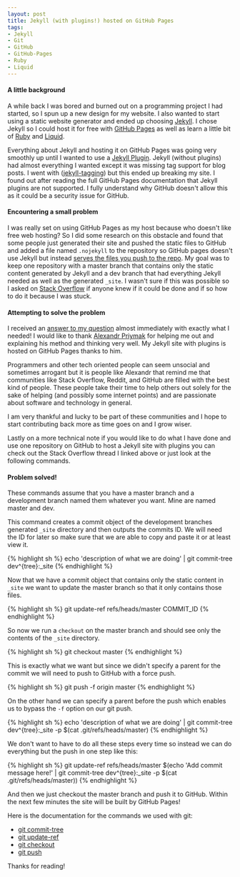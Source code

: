 ```yaml
---
layout: post
title: Jekyll (with plugins!) hosted on GitHub Pages
tags:
- Jekyll
- Git
- GitHub
- GitHub-Pages
- Ruby
- Liquid
---
```


#### A little background ####
A while back I was bored and burned out on a programming project I had started, so I spun up a new design for my website. I also wanted to start using a static website generator and ended up choosing [Jekyll](http://jekyllrb.com). I chose Jekyll so I could host it for free with [GitHub Pages](http://pages.github.com/) as well as learn a little bit of [Ruby](http://www.ruby-lang.org/en/) and [Liquid](https://github.com/Shopify/liquid).

Everything about Jekyll and hosting it on GitHub Pages was going very smoothly up until I wanted to use a [Jekyll Plugin](https://github.com/mojombo/jekyll/wiki/Plugins). Jekyll (without plugins) had almost everything I wanted except it was missing tag support for blog posts. I went with ([jekyll-tagging](https://github.com/pattex/jekyll-tagging)) but this ended up breaking my site. I found out after reading the full GitHub Pages documentation that Jekyll plugins are not supported. I fully understand why GitHub doesn't allow this as it could be a security issue for GitHub.

#### Encountering a small problem ####
I was really set on using GitHub Pages as my host because who doesn't like free web hosting? So I did some research on this obstacle and found that some people just generated their site and pushed the static files to GitHub and added a file named `.nojekyll` to the repository so GitHub pages doesn't use Jekyll but instead [serves the files you push to the repo](https://help.github.com/articles/files-that-start-with-an-underscore-are-missing). My goal was to keep one repository with a master branch that contains only the static content generated by Jekyll and a dev branch that had everything Jekyll needed as well as the generated `_site`. I wasn't sure if this was possible so I asked on [Stack Overflow](http://stackoverflow.com/) if anyone knew if it could be done and if so how to do it because I was stuck.

#### Attempting to solve the problem ####
I received an [answer to my question](http://stackoverflow.com/questions/11678592/is-it-possible-to-have-a-github-repo-with-two-branches-that-contain-different-di) almost immediately with exactly what I needed! I would like to thank [Alexandr Priymak](http://stackoverflow.com/users/599922/alexandr-priymak) for helping me out and explaining his method and thinking very well. My Jekyll site with plugins is hosted on GitHub Pages thanks to him.

Programmers and other tech oriented people can seem unsocial and sometimes arrogant but it is people like Alexandr that remind me that communities like Stack Overflow, Reddit, and GitHub are filled with the best kind of people. These people take their time to help others out solely for the sake of helping (and possibly some internet points) and are passionate about software and technology in general.

I am very thankful and lucky to be part of these communities and I hope to start contributing back more as time goes on and I grow wiser.

Lastly on a more technical note if you would like to do what I have done and use one repository on GitHub to host a Jekyll site with plugins you can check out the Stack Overflow thread I linked above or just look at the following commands.

#### Problem solved! ####
These commands assume that you have a master branch and a development branch named them whatever you want. Mine are named master and dev.

This command creates a commit object of the development branches generated `_site` directory and then outputs the commits ID. We will need the ID for later so make sure that we are able to copy and paste it or at least view it.

{% highlight sh %}
echo 'description of what we are doing' | git commit-tree dev^{tree}:_site
{% endhighlight %}

Now that we have a commit object that contains only the static content in `_site` we want to update the master branch so that it only contains those files.

{% highlight sh %}
git update-ref refs/heads/master COMMIT_ID
{% endhighlight %}

So now we run a `checkout` on the master branch and should see only the contents of the `_site` directory.

{% highlight sh %}
git checkout master
{% endhighlight %}

This is exactly what we want but since we didn't specify a parent for the commit we will need to push to GitHub with a force push.

{% highlight sh %}
git push -f origin master
{% endhighlight %}

On the other hand we can specify a parent before the push which enables us to bypass the `-f` option on our git push.

{% highlight sh %}
echo 'description of what we are doing' | git commit-tree dev^{tree}:_site -p $(cat .git/refs/heads/master)
{% endhighlight %}

We don't want to have to do all these steps every time so instead we can do everything but the push in one step like this:

{% highlight sh %}
git update-ref refs/heads/master $(echo 'Add commit message here!' | git commit-tree dev^{tree}:_site -p $(cat .git/refs/heads/master))
{% endhighlight %}

And then we just checkout the master branch and push it to GitHub. Within the next few minutes the site will be built by GitHub Pages!

Here is the documentation for the commands we used with git:

* [git commit-tree](http://www.kernel.org/pub/software/scm/git/docs/git-commit-tree.html)
* [git update-ref](http://www.kernel.org/pub/software/scm/git/docs/git-update-ref.html)
* [git checkout](http://www.kernel.org/pub/software/scm/git/docs/git-checkout.html)
* [git push](http://www.kernel.org/pub/software/scm/git/docs/git-push.html)

Thanks for reading!